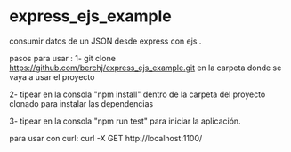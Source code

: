 # express_ejs_example

consumir datos de un JSON desde express con ejs .

pasos para usar : 
1- git clone https://github.com/berchj/express_ejs_example.git en la carpeta donde se vaya a usar el proyecto

2- tipear en la consola "npm install" dentro de la carpeta del proyecto clonado para instalar las dependencias

3- tipear en la consola "npm run test" para iniciar la aplicación.

para usar con curl: 
curl -X GET http://localhost:1100/

